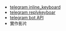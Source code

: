 * [telegram inline_keyboard](https://core.telegram.org/bots/api/#inlinekeyboardbutton)
* [telegram replykeyboar](https://core.telegram.org/bots/api/#replykeyboardmarkup)
* [telegram bot API ](https://core.telegram.org/bots/api)
* 實作影片    

